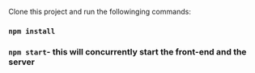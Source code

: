 Clone this project and run the followinging commands:

### `npm install`
### `npm start`- this will concurrently start the front-end and the server



